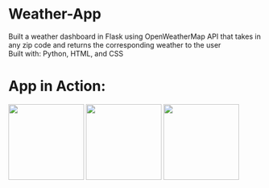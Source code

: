 # Weather-App
Built a weather dashboard in Flask using OpenWeatherMap API that takes in any zip code and returns the corresponding weather to the user <br>
Built with: Python, HTML, and CSS

# App in Action:

<img src="https://user-images.githubusercontent.com/55611197/109893371-8a59b300-7c59-11eb-8c98-265e4534a7b5.png" width="150">
<img src="https://user-images.githubusercontent.com/55611197/109893502-c55be680-7c59-11eb-8cc8-67c09acd17cc.png" width="150">
<img src="https://user-images.githubusercontent.com/55611197/109893558-d7d62000-7c59-11eb-8487-725f8da11d4b.png" width="150">



